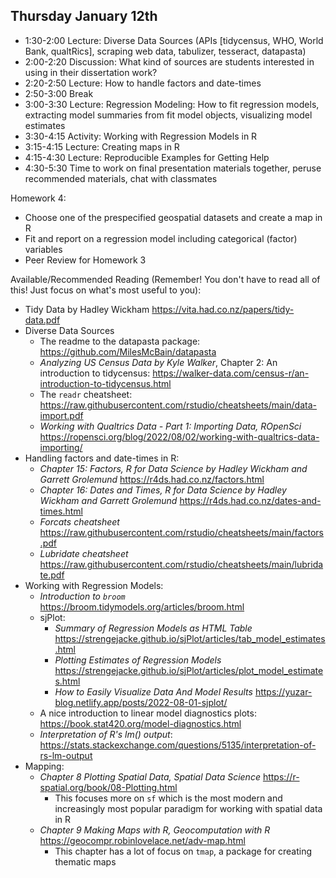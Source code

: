 ## Thursday January 12th
  
  * 1:30-2:00 Lecture: Diverse Data Sources (APIs [tidycensus, WHO, World Bank, qualtRics], scraping web data, tabulizer, tesseract, datapasta)
  * 2:00-2:20 Discussion: What kind of sources are students interested in using in their dissertation work?
  * 2:20-2:50 Lecture: How to handle factors and date-times
  * 2:50-3:00 Break 
  * 3:00-3:30 Lecture: Regression Modeling: How to fit regression models,
  extracting model summaries from fit model objects, visualizing model estimates
  * 3:30-4:15 Activity: Working with Regression Models in R
  * 3:15-4:15 Lecture: Creating maps in R
  * 4:15-4:30 Lecture: Reproducible Examples for Getting Help
  * 4:30-5:30 Time to work on final presentation materials together, peruse recommended materials, chat with classmates

Homework 4:

  * Choose one of the prespecified geospatial datasets and create a map in R
  * Fit and report on a regression model including categorical (factor) variables
  * Peer Review for Homework 3

Available/Recommended Reading (Remember! You don't have to read all of this! Just focus on what's most useful to you):

  * Tidy Data by Hadley Wickham <https://vita.had.co.nz/papers/tidy-data.pdf>
  * Diverse Data Sources
    * The readme to the datapasta package: https://github.com/MilesMcBain/datapasta
    * *Analyzing US Census Data by Kyle Walker*, Chapter 2: An introduction to tidycensus: https://walker-data.com/census-r/an-introduction-to-tidycensus.html
    * The `readr` cheatsheet: https://raw.githubusercontent.com/rstudio/cheatsheets/main/data-import.pdf 
    * *Working with Qualtrics Data - Part 1: Importing Data, ROpenSci* https://ropensci.org/blog/2022/08/02/working-with-qualtrics-data-importing/
  * Handling factors and date-times in R: 
    * *Chapter 15: Factors, R for Data Science by Hadley Wickham and Garrett Grolemund* https://r4ds.had.co.nz/factors.html 
    * *Chapter 16: Dates and Times, R for Data Science by Hadley Wickham and Garrett Grolemund* https://r4ds.had.co.nz/dates-and-times.html
    * *Forcats cheatsheet* https://raw.githubusercontent.com/rstudio/cheatsheets/main/factors.pdf
    * *Lubridate cheatsheet* https://raw.githubusercontent.com/rstudio/cheatsheets/main/lubridate.pdf
  * Working with Regression Models: 
    * *Introduction to `broom`* https://broom.tidymodels.org/articles/broom.html 
    * sjPlot: 
      * *Summary of Regression Models as HTML Table* https://strengejacke.github.io/sjPlot/articles/tab_model_estimates.html 
      * *Plotting Estimates of Regression Models* https://strengejacke.github.io/sjPlot/articles/plot_model_estimates.html 
      * *How to Easily Visualize Data And Model Results* https://yuzar-blog.netlify.app/posts/2022-08-01-sjplot/
    * A nice introduction to linear model diagnostics plots: https://book.stat420.org/model-diagnostics.html 
    * *Interpretation of R's lm() output*: https://stats.stackexchange.com/questions/5135/interpretation-of-rs-lm-output 
  * Mapping:
    * *Chapter 8 Plotting Spatial Data, Spatial Data Science* https://r-spatial.org/book/08-Plotting.html 
      * This focuses more on `sf` which is the most modern and increasingly most popular paradigm 
      for working with spatial data in R
    * *Chapter 9 Making Maps with R, Geocomputation with R* https://geocompr.robinlovelace.net/adv-map.html 
      * This chapter has a lot of focus on `tmap`, a package for creating thematic maps
    
    
    
    
    